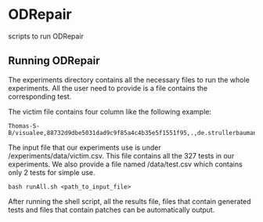 # ODRepair
scripts to run ODRepair

## Running ODRepair

The experiments directory contains all the necessary files to run the whole experiments. All the user need to provide is a file contains the corresponding test.

The victim file contains four column like the following example:

```
Thomas-S-B/visualee,88732d9dbe5031dad9c9f85a4c4b35e5f1551f95,.,de.strullerbaumann.visualee.dependency.boundary.DependencyContainerTest.testFindAllDependenciesWith
```

The input file that our experiments use is under /experiments/data/victim.csv. This file contains all the 327 tests in our experiments. We also provide a file named /data/test.csv which contains only 2 tests for simple use.

```shell
bash runAll.sh <path_to_input_file>
```

After running the shell script, all the results file, files that contain generated tests and files that contain patches can be automatically output.
